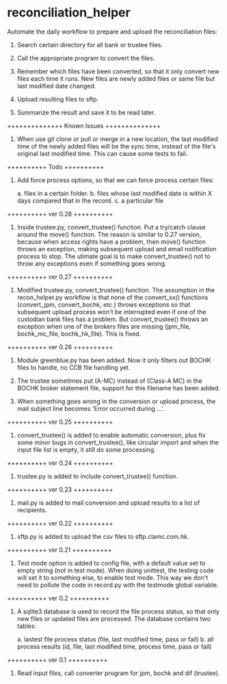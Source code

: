 # reconciliation_helper

Automate the daily workflow to prepare and upload the reconciliation files:

1. Search certain directory for all bank or trustee files.

2. Call the appropriate program to convert the files.

3. Remember which files have been converted, so that it only convert new files each time it runs. New files are newly added files or same file but last modified date changed.

4. Upload resulting files to sftp.

5. Summarize the result and save it to be read later.



++++++++++++++
Known Issues
++++++++++++++
1. When use git clone or pull or merge in a new location, the last modified time of the newly added files will be the sync time, instead of the file's original last modified time. This can cause some tests to fail.



++++++++++
Todo
++++++++++
1. Add force process options, so that we can force process certain files:

	a. files in a certain folder.
	b. files whose last modified date is within X days compared that in the record.
	c. a particular file



++++++++++
ver 0.28
++++++++++
1. Inside trustee.py, convert_trustee() function. Put a try/catch clause around the move() function. The reason is similar to 0.27 version, because when access rights have a problem, then move() function throws an exception, making subsequent upload and email notification process to stop. The utimate goal is to make convert_trustee() not to throw any exceptions even if something goes wrong.



++++++++++
ver 0.27
++++++++++
1. Modified trustee.py, convert_trustee() function. The assumption in the recon_helper.py workflow is that none of the convert_xx() functions (convert_jpm, convert_bochk, etc.) throws exceptions so that subsequent upload process won't be interrupted even if one of the custodian bank files has a problem. But convert_trustee() throws an exception when one of the brokers files are missing (jpm_file, bochk_mc_file, bochk_hk_file). This is fixed.



++++++++++
ver 0.26
++++++++++
1. Module greenblue.py has been added. Now it only filters out BOCHK files to handle, no CCB file handling yet.

2. The trustee sometimes put (A-MC) instead of (Class-A MC) in the BOCHK broker statement file, support for this filename has been added.

3. When something goes wrong in the conversion or upload process, the mail subject line becomes 'Error occurred during ...'.



++++++++++
ver 0.25
++++++++++
1. convert_trustee() is added to enable automatic conversion, plus fix some minor bugs in convert_trustee(), like circular import and when the input file list is empty, it still do some processing.



++++++++++
ver 0.24
++++++++++
1. trustee.py is added to include convert_trustee() function. 



++++++++++
ver 0.23
++++++++++
1. mail.py is added to mail conversion and upload results to a list of recipients.


++++++++++
ver 0.22
++++++++++
1. sftp.py is added to upload the csv files to sftp.clamc.com.hk.



++++++++++
ver 0.21
++++++++++
1. Test mode option is added to config file, with a default value set to empty string (not in test mode). When doing unittest, the testing code will set it to something else, to enable test mode. This way we don't need to pollute the code in record.py with the testmode global variable.



++++++++++
ver 0.2
++++++++++
1. A sqlite3 database is used to record the file process status, so that only new files or updated files are processed. The database contains two tables:
	
	a. lastest file process status (file, last modified time, pass or fail)
	b. all process results (id, file, last modified time, process time, pass or fail)



++++++++++
ver 0.1
++++++++++
1. Read input files, call converter program for jpm, bochk and dif (trustee).



